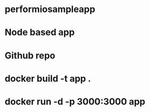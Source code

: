 # performiosampleapp

# Node based app

# Github repo

# docker build -t app .
# docker run -d -p 3000:3000 app